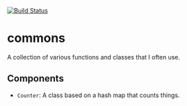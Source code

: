 [![Build Status](https://travis-ci.org/nilsreiter/commons.svg?branch=master)](https://travis-ci.org/nilsreiter/commons)

# commons

A collection of various functions and classes that I often use. 

## Components
- `Counter`: A class based on a hash map that counts things.